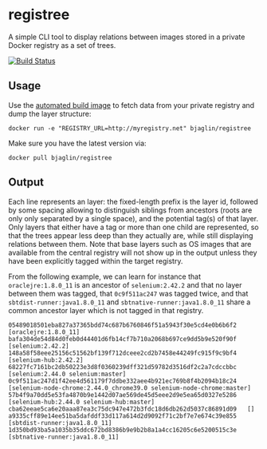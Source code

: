 registree
=========

A simple CLI tool to display relations between images stored in a private Docker registry as a set of trees.

[![Build Status](https://travis-ci.org/bjaglin/registree.svg?branch=master)](https://travis-ci.org/bjaglin/registree)

## Usage

Use the [automated build image](https://registry.hub.docker.com/u/bjaglin/registree/) to fetch data from your private registry and dump the layer structure:

    docker run -e "REGISTRY_URL=http://myregistry.net" bjaglin/registree

Make sure you have the latest version via:

    docker pull bjaglin/registree

## Output

Each line represents an layer: the fixed-length prefix is the layer id, followed by some spacing allowing to distinguish siblings from ancestors (roots are only only separated by a single space), and the potential tag(s) of that layer. Only layers that either have a tag or more than one child are represented, so that the trees appear less deep than they actually are, while still displaying relations between them. Note that base layers such as OS images that are available from the central registry will not show up in the output unless they have been explicitly tagged within the target registry.

From the following example, we can learn for instance that `oraclejre:1.8.0_11` is an ancestor of `selenium:2.42.2` and that no layer between them was tagged, that `0c9f511ac247` was tagged twice, and that `sbtdist-runner:java1.8.0_11` and `sbtnative-runner:java1.8.0_11` share a common ancestor layer which is not tagged in that registry.

    05489018501eba827a37365bdd74c687b6760846f51a5943f30e5cd4e0b6b6f2 [oraclejre:1.8.0_11]
    bafa304de54d84d0feb0d44401d6fb14cf7b710a2068b697ce9dd5b9e520f90f   [selenium:2.42.2]
    148a58f58eee25156c51562bf139f712dceee2cd2b7458e44249fc915f9c9bf4     [selenium-hub:2.42.2]
    68227fc7161bc2db50223e3d8f0360239dff321d59782d3516df2c2a7cdccbbc   [selenium:2.44.0 selenium:master]
    0c9f511ac247d1f42ee4d561179f7ddbe332aee4b921ec769b8f4b2094b18c24     [selenium-node-chrome:2.44.0_chrome39.0 selenium-node-chrome:master]
    57b4f9a70dd5e53fa4870b9e1442d07ae569de45d5eee2d9e5ea65d0327e5286     [selenium-hub:2.44.0 selenium-hub:master]
    cba62eeae5ca6e20aaa87ea3c75dc947e472b3fdc18d6db262d5037c86891d09   []
    a9335cff89e14ee51ba5dafddf33d117a614d2d9092f71c2bf7e7e674c39e855     [sbtdist-runner:java1.8.0_11]
    1d350bd93ba5a1035b35ddc672bd8386b9e9b2b8a1a4cc16205c6e5200515c3e     [sbtnative-runner:java1.8.0_11]
